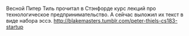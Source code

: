 Весной Питер Тиль прочитал в Стэнфорде курс лекций про технологическое предпринимательство. А сейчас выложил их текст в виде набора эссэ.
http://blakemasters.tumblr.com/peter-thiels-cs183-startup
